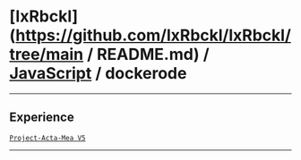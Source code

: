 # [lxRbckl](https://github.com/lxRbckl/lxRbckl/tree/main / README.md) / [JavaScript](https://github.com/lxRbckl/lxRbckl/tree/main/JavaScript) / dockerode

---

## Experience
[`Project-Acta-Mea V5`](https://github.com/lxRbckl/Project-Acta-Mea/blob/V5/README.md)

---
